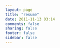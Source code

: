 ```yaml
---
layout: page
title: "resume"
date: 2011-11-13 03:14
comments: false
sharing: false
footer: false
sidebar: false
---
```

